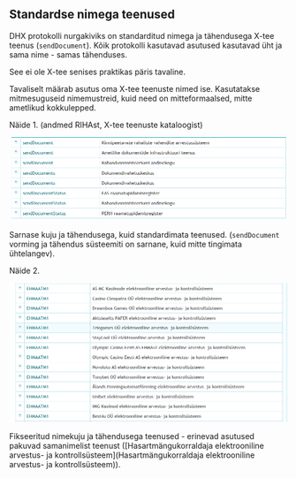 ## Standardse nimega teenused

DHX protokolli nurgakiviks on standarditud nimega ja tähendusega X-tee teenus (`sendDocument`). Kõik protokolli kasutavad asutused
kasutavad üht ja sama nime - samas tähenduses.

See ei ole X-tee senises praktikas päris tavaline. 

Tavaliselt määrab asutus oma X-tee teenuste nimed ise. Kasutatakse mitmesuguseid nimemustreid, kuid need on mitteformaalsed,
mitte ametlikud kokkulepped.

Näide 1. (andmed RIHAst, X-tee teenuste kataloogist)

![](img/M5.PNG)

Sarnase kuju ja tähendusega, kuid standardimata teenused. (`sendDocument` vorming ja tähendus süsteemiti on sarnane, kuid mitte tingimata ühtelangev).

Näide 2.

![](img/M3.PNG)

Fikseeritud nimekuju ja tähendusega teenused - erinevad asutused pakuvad samanimelist teenust ([Hasartmängukorraldaja elektrooniline arvestus- ja kontrollsüsteem](Hasartmängukorraldaja elektrooniline arvestus- ja kontrollsüsteem)). 

